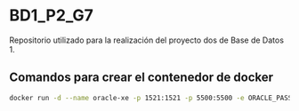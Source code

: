 # BD1_P2_G7

Repositorio utilizado para la realización del proyecto dos de Base de Datos 1.

## Comandos para crear el contenedor de docker

```bash
docker run -d --name oracle-xe -p 1521:1521 -p 5500:5500 -e ORACLE_PASSWORD=123 gvenzl/oracle-xe
```
